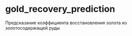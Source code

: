 # gold_recovery_prediction
Предсказание коэффициента восстановления золота из золотосодержащей руды
